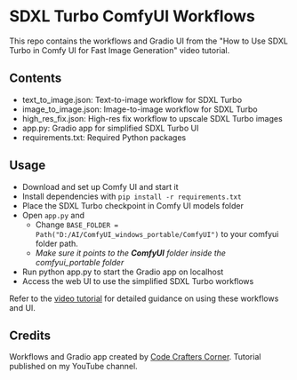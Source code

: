 # SDXL Turbo ComfyUI Workflows

This repo contains the workflows and Gradio UI from the "How to Use SDXL Turbo in Comfy UI for Fast Image Generation" video tutorial.

## Contents
- text_to_image.json: Text-to-image workflow for SDXL Turbo
- image_to_image.json: Image-to-image workflow for SDXL Turbo
- high_res_fix.json: High-res fix workflow to upscale SDXL Turbo images
- app.py: Gradio app for simplified SDXL Turbo UI
- requirements.txt: Required Python packages

## Usage
- Download and set up Comfy UI and start it
- Install dependencies with `pip install -r requirements.txt`
- Place the SDXL Turbo checkpoint in Comfy UI models folder
- Open `app.py` and 
    - Change `BASE_FOLDER = Path("D:/AI/ComfyUI_windows_portable/ComfyUI")` to your comfyui folder path.
    - *Make sure it points to the **ComfyUI** folder inside the comfyui_portable folder*
- Run python app.py to start the Gradio app on localhost
- Access the web UI to use the simplified SDXL Turbo workflows

Refer to the [video tutorial](https://youtu.be/FUjBB-2qEUM) for detailed guidance on using these workflows and UI.

## Credits
Workflows and Gradio app created by [Code Crafters Corner](https://www.youtube.com/@CodeCraftersCorner). Tutorial published on my YouTube channel.
